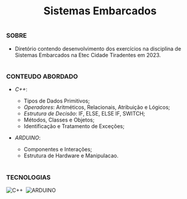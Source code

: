 <h1 align=center> Sistemas Embarcados </h1>

#
### SOBRE

- Diretório contendo desenvolvimento dos exercícios na disciplina de Sistemas Embarcados na Etec Cidade Tiradentes em 2023.

#
### CONTEUDO ABORDADO

- *C++*:
  - Tipos de Dados Primitivos;
  - *Operadores*: Aritméticos, Relacionais, Atribuição e Lógicos;
  - *Estrutura de Decisão*: IF, ELSE, ELSE IF, SWITCH;
  - Métodos, Classes e Objetos;
  - Identificação e Tratamento de Exceções;

- *ARDUINO*:
  - Componentes e Interações;
  - Estrutura de Hardware e Manipulacao.

#
### TECNOLOGIAS

![C++](https://img.shields.io/badge/C%2B%2B-00599C?style=for-the-badge&logo=c%2B%2B&logoColor=white)&nbsp;
![ARDUINO](https://img.shields.io/badge/Arduino-00979D?style=for-the-badge&logo=Arduino&logoColor=white)&nbsp;
